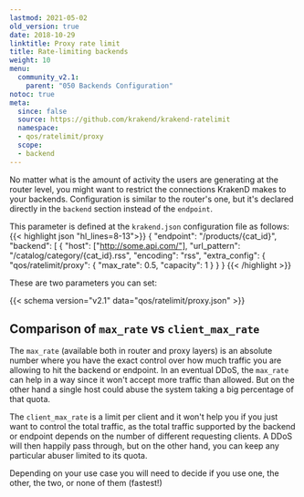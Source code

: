 ```yaml
---
lastmod: 2021-05-02
old_version: true
date: 2018-10-29
linktitle: Proxy rate limit
title: Rate-limiting backends
weight: 10
menu:
  community_v2.1:
    parent: "050 Backends Configuration"
notoc: true
meta:
  since: false
  source: https://github.com/krakend/krakend-ratelimit
  namespace:
  - qos/ratelimit/proxy
  scope:
  - backend
---
```


No matter what is the amount of activity the users are generating at the router level, you might want to restrict the connections KrakenD makes to your backends. Configuration is similar to the router's one, but it's declared directly in the `backend` section instead of the `endpoint`.

This parameter is defined at the `krakend.json` configuration file as follows:
{{< highlight json "hl_lines=8-13">}}
    {
      "endpoint": "/products/{cat_id}",
      "backend": [
      {
          "host": ["http://some.api.com/"],
          "url_pattern": "/catalog/category/{cat_id}.rss",
          "encoding": "rss",
          "extra_config": {
              "qos/ratelimit/proxy": {
                  "max_rate": 0.5,
                  "capacity": 1
              }
          }
      }
{{< /highlight >}}

These are two parameters you can set:

{{< schema version="v2.1" data="qos/ratelimit/proxy.json" >}}

## Comparison of `max_rate` vs `client_max_rate`
The `max_rate` (available both in router and proxy layers) is an absolute number where you have the exact control over how much traffic you are allowing to hit the backend or endpoint. In an eventual DDoS, the `max_rate` can help in a way since it won't accept more traffic than allowed. But on the other hand a single host could abuse the system taking a big percentage of that quota.

The `client_max_rate` is a limit per client and it won't help you if you just want to control the total traffic, as
the total traffic supported by the backend or endpoint depends on the number of different requesting clients. A DDoS will then happily pass through, but on the other hand, you can keep any particular abuser limited to its quota.

Depending on your use case you will need to decide if you use one, the other, the two, or none of them (fastest!)
